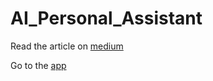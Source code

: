 # AI_Personal_Assistant

Read the article on [medium](https://medium.com/@c.giancaterino/build-your-personal-ai-assistant-with-streamlit-and-llms-2f95c9b00e0b) 

Go to the [app](https://aipersonalassistant.streamlit.app/)
